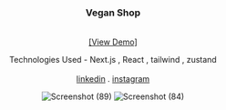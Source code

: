 

<div align="center">

  <h3 align="center" >Vegan Shop</h3>

  <p align="center">
    <br />
    <a href="https://vegan-shop-chocolot.vercel.app/">[View Demo]</a>
      <p>Technologies Used - Next.js , React , tailwind , zustand 
        <br/>
        <br/>
    <a href="https://www.linkedin.com/in/marjanmokhtari">linkedin</a>
    .
    <a href="https://www.instagram.com/marjanmokhtari.web">instagram</a>
  </p>

  ![Screenshot (89)](https://github.com/marjanmokhtari/vegan_shop/assets/143844652/1af9dd04-94ef-4206-b4a7-91f0b9ac15f0)
  ![Screenshot (84)](https://github.com/marjanmokhtari/vegan_shop/assets/143844652/c593f263-4629-4237-aab5-a1260f389487)

</div>



